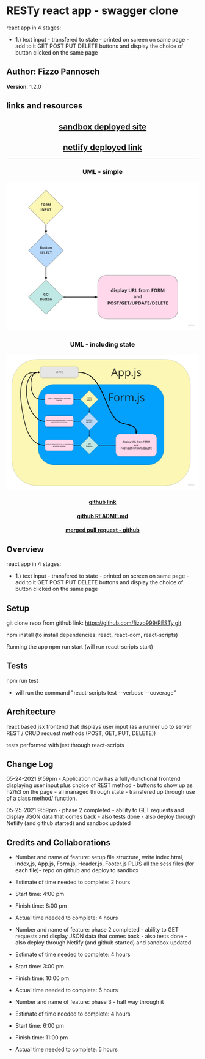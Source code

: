 # RESTy react app - swagger clone

react app in 4 stages:

- 1.) text input - transfered to state - printed on screen on same page - add to it GET POST PUT DELETE buttons and display the choice of button clicked on the same page

## Author: Fizzo Pannosch

**Version**: 1.2.0

<!-- (increment the patch/fix version number if you make more commits past your first submission) -->

## links and resources

## <center> [sandbox deployed site](https://t0stu.csb.app/) </center>

## <center> [netlify deployed link](https://60adc328de636832fc8357ac--nifty-bartik-ec9bd4.netlify.app/) </center>

<hr>

### <center> UML - simple </center>

![UML - simple](public/assets/RESTy-1-UML.jpg)

### <center> UML - including state </center>

![UML - including state](public/assets/RESTy-2-UML.jpg)

#### <center> [github link](https://github.com/fizzo999/RESTy) </center>

#### <center> [github README.md](https://github.com/fizzo999/RESTy/blob/main/README.md) </center>

#### <center> [merged pull request - github](https://github.com/fizzo999/auth-api/pull/2) </center>

<!-- ## <center> UML DIAGRAM </center>

![web request response cycle diagram 001](./src/assets/1693signup-UMI.PNG)
![web request response cycle diagram 002](./src/assets/1692signin-UMI.PNG)
![web request response cycle diagram 003](./src/assets/1691users-UMI.PNG) -->

## Overview

react app in 4 stages:

- 1.) text input - transfered to state - printed on screen on same page - add to it GET POST PUT DELETE buttons and display the choice of button clicked on the same page

## Setup

git clone repo from github link:
https://github.com/fizzo999/RESTy.git

npm install
(to install dependencies: react, react-dom, react-scripts)

Running the app
npm run start (will run react-scripts start)

## Tests

npm run test

- will run the command "react-scripts test --verbose --coverage"

## Architecture

react based jsx frontend that displays user input (as a runner up to server REST / CRUD request methods (POST, GET, PUT, DELETE))

tests performed with jest through react-scripts

## Change Log

05-24-2021 9:59pm - Application now has a fully-functional frontend displaying user input plus choice of REST method - buttons to show up as h2/h3 on the page - all managed through state - transfered up through use of a class method/ function.

05-25-2021 9:59pm - phase 2 completed - ability to GET requests and display JSON data that comes back - also tests done - also deploy through Netlify (and github started) and sandbox updated

## Credits and Collaborations

- Number and name of feature: setup file structure, write index.html, index,js, App.js, Form.js, Header.js, Footer.js PLUS all the scss files (for each file)- repo on github and deploy to sandbox
- Estimate of time needed to complete: 2 hours
- Start time: 4:00 pm
- Finish time: 8:00 pm
- Actual time needed to complete: 4 hours

- Number and name of feature: phase 2 completed - ability to GET requests and display JSON data that comes back - also tests done - also deploy through Netlify (and github started) and sandbox updated
- Estimate of time needed to complete: 4 hours
- Start time: 3:00 pm
- Finish time: 10:00 pm
- Actual time needed to complete: 6 hours

- Number and name of feature: phase 3 - half way through it
- Estimate of time needed to complete: 4 hours
- Start time: 6:00 pm
- Finish time: 11:00 pm
- Actual time needed to complete: 5 hours
